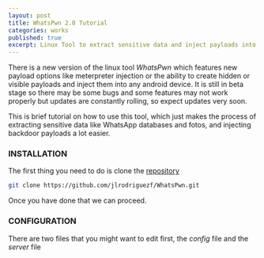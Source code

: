 ```yaml
---
layout: post
title: WhatsPwn 2.0 Tutorial
categories: works
published: true
excerpt: Linux Tool to extract sensitive data and inject payloads into any Android devices.
---
```


There is a new version of the linux tool _WhatsPwn_ which features new payload options like meterpreter injection or the ability to create hidden or visible payloads and inject them into any android device.
It is still in beta stage so there may be some bugs and some features may not work properly but updates are constantly rolling, so expect updates very soon.

This is  brief tutorial on how to use this tool, which just makes the process of extracting sensitive data like WhatsApp databases and fotos, and injecting backdoor payloads a lot easier.

### INSTALLATION
The first thing you need to do is clone the [repository](https://github.com/jlrodriguezf/WhatsPwn "WhatsPwn Repository")

```bash
git clone https://github.com/jlrodriguezf/WhatsPwn.git
```

Once you have done that we can proceed.

### CONFIGURATION
There are two files that you might want to edit first, the _config_ file and the _server_ file
